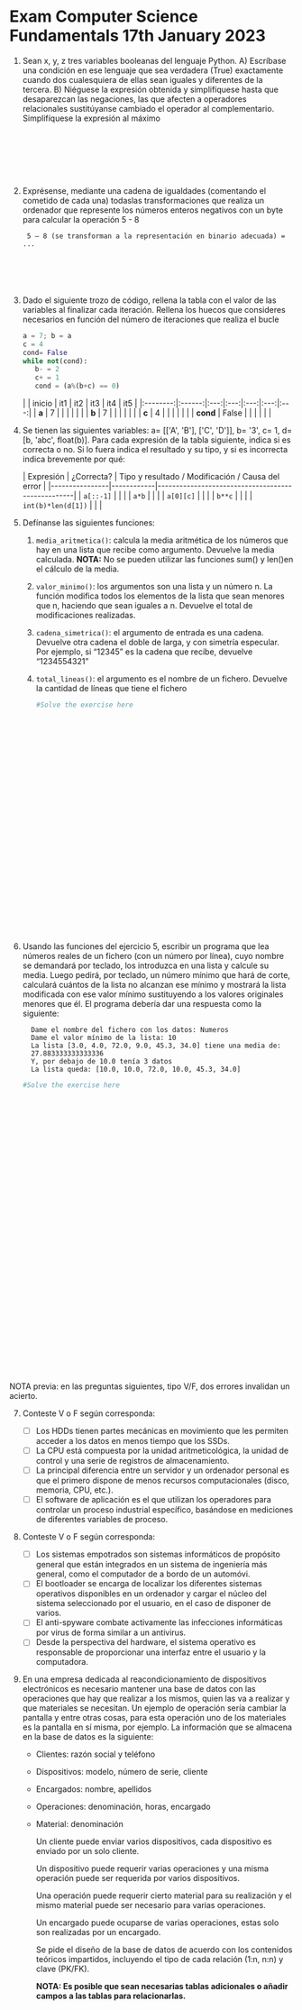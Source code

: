 # Exam Computer Science Fundamentals 17th January 2023

1. Sean x, y, z tres variables booleanas del lenguaje Python. A) Escríbase
   una condición en ese lenguaje que sea verdadera (True) exactamente cuando
   dos cualesquiera de ellas sean iguales y diferentes de la tercera. B) Niéguese la
   expresión obtenida y simplifíquese hasta que desaparezcan las negaciones, las
   que afecten a operadores relacionales sustitúyanse cambiado el operador al
   complementario. Simplifíquese la expresión al máximo
   ```text







   ```

2. Exprésense, mediante una cadena de igualdades (comentando el
   cometido de cada una) todaslas transformaciones que realiza un ordenador que
   represente los números enteros negativos con un byte para calcular la
   operación 5 - 8
   ```text
    5 – 8 (se transforman a la representación en binario adecuada) = ...






   ```

3. Dado el siguiente trozo de código, rellena la tabla con el valor de las variables al finalizar cada iteración.
   Rellena los huecos que consideres necesarios en función del número de iteraciones que realiza el bucle

    ```python
    a = 7; b = a
    c = 4
    cond= False
    while not(cond):
       b- = 2
       c+ = 1
       cond = (a%(b+c) == 0)
    ```

   |          | inicio | it1 | it2 | it3 | it4 | it5 |
          |:--------:|:------:|:---:|:---:|:---:|:---:|:---:|
   |  **a**   |   7    |     |     |     |     |     |
   |  **b**   |   7    |     |     |     |     |     |
   |  **c**   |   4    |     |     |     |     |     |
   | **cond** | False  |     |     |     |     |     |

4. Se tienen las siguientes variables: a= [['A', 'B'], ['C', 'D']], b= '3', c= 1,
   d= [b, 'abc', float(b)]. Para cada expresión de la tabla siguiente, indica si es
   correcta o no. Si lo fuera indica el resultado y su tipo, y si es incorrecta indica
   brevemente por qué:

   | Expresión      | ¿Correcta? | Tipo y resultado / Modificación / Causa del error | 
                |----------------|------------|---------------------------------------------------|
   | `a[::-1]`      |            |                                                   |
   | `a*b`          |            |                                                   |
   | `a[0][c]`      |            |                                                   |
   | `b**c` |            |                                                   |
   | `int(b)*len(d[1])`    |            |                                                   |

5. Defínanse las siguientes funciones:
    1. `media_aritmetica()`: calcula la media aritmética de los números que
       hay en una lista que recibe como argumento. Devuelve la media calculada.
       **NOTA:** No se pueden utilizar las funciones sum() y len()en el cálculo de la
       media.
    2. `valor_minimo()`: los argumentos son una lista y un número n. La
       función modifica todos los elementos de la lista que sean menores que n,
       haciendo que sean iguales a n. Devuelve el total de modificaciones realizadas.

    3. `cadena_simetrica()`: el argumento de entrada es una cadena.
       Devuelve otra cadena el doble de larga, y con simetría especular. Por ejemplo,
       si “12345” es la cadena que recibe, devuelve “1234554321”
    4. `total_lineas()`: el argumento es el nombre de un fichero. Devuelve
       la cantidad de líneas que tiene el fichero

        ```python
        #Solve the exercise here
        
  
  
  
  
  
        
        
        
        
        
        
        
        
        
        
        
        
        
        
        
        
        
        
        
        
  
  
          ```


6. Usando las funciones del ejercicio 5, escribir un programa que lea
   números reales de un fichero (con un número por línea), cuyo nombre se
   demandará por teclado, los introduzca en una lista y calcule su media. Luego
   pedirá, por teclado, un número mínimo que hará de corte, calculará cuántos de
   la lista no alcanzan ese mínimo y mostrará la lista modificada con ese valor
   mínimo sustituyendo a los valores originales menores que él. El programa
   debería dar una respuesta como la siguiente:
      ```console
        Dame el nombre del fichero con los datos: Numeros 
        Dame el valor mínimo de la lista: 10 
        La lista [3.0, 4.0, 72.0, 9.0, 45.3, 34.0] tiene una media de: 
        27.883333333333336 
        Y, por debajo de 10.0 tenía 3 datos 
        La lista queda: [10.0, 10.0, 72.0, 10.0, 45.3, 34.0]
   ```

    ```python
    #Solve the exercise here
    
    
    
    
    
    
    
    
    
    
    
    
    
    
    
    
    
    
    
    
    
    
    
    
    
    
    
    
    
    
    
    
    
    
    
    
    
    
    ```

NOTA previa: en las preguntas siguientes, tipo V/F, dos errores invalidan un acierto.

7. Conteste V o F según corresponda:

    - [ ] Los HDDs tienen partes mecánicas en movimiento que les permiten acceder
      a los datos en menos tiempo que los SSDs.
    - [ ] La CPU está compuesta por la unidad aritmeticológica, la unidad de control
      y una serie de registros de almacenamiento.
    - [ ] La principal diferencia entre un servidor y un ordenador personal es que el
      primero dispone de menos recursos computacionales (disco, memoria, CPU,
      etc.).
    - [ ] El software de aplicación es el que utilizan los operadores para controlar un
      proceso industrial específico, basándose en mediciones de diferentes
      variables de proceso.

8. Conteste V o F según corresponda:

    - [ ] Los sistemas empotrados son sistemas informáticos de propósito general
      que están integrados en un sistema de ingeniería más general, como el
      computador de a bordo de un automóvi.
    - [ ] El bootloader se encarga de localizar los diferentes sistemas operativos
      disponibles en un ordenador y cargar el núcleo del sistema seleccionado por
      el usuario, en el caso de disponer de varios.
    - [ ] El anti-spyware combate activamente las infecciones informáticas por virus
      de forma similar a un antivirus.
    - [ ]  Desde la perspectiva del hardware, el sistema operativo es responsable de
      proporcionar una interfaz entre el usuario y la computadora.

9. En una empresa dedicada al reacondicionamiento de dispositivos
   electrónicos es necesario mantener una base de datos con las operaciones que
   hay que realizar a los mismos, quien las va a realizar y que materiales se
   necesitan. Un ejemplo de operación sería cambiar la pantalla y entre otras cosas,
   para esta operación uno de los materiales es la pantalla en sí misma, por ejemplo.
   La información que se almacena en la base de datos es la siguiente:

    - Clientes: razón social y teléfono
    - Dispositivos: modelo, número de serie, cliente
    - Encargados: nombre, apellidos
    - Operaciones: denominación, horas, encargado
    - Material: denominación

      Un cliente puede enviar varios dispositivos, cada dispositivo es enviado por un
      solo cliente.

      Un dispositivo puede requerir varias operaciones y una misma operación puede
      ser requerida por varios dispositivos.

      Una operación puede requerir cierto material para su realización y el mismo
      material puede ser necesario para varias operaciones.

      Un encargado puede ocuparse de varias operaciones, estas solo son realizadas
      por un encargado.

      Se pide el diseño de la base de datos de acuerdo con los contenidos teóricos
      impartidos, incluyendo el tipo de cada relación (1:n, n:n) y clave (PK/FK).

      **NOTA: Es posible que sean necesarias tablas adicionales o añadir campos a las tablas para relacionarlas.**
